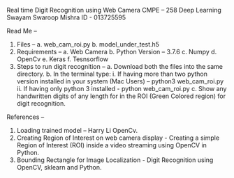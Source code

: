 Real time Digit Recognition using Web Camera
CMPE – 258 Deep Learning
Swayam Swaroop Mishra
ID - 013725595

Read Me – 
1.	Files – 
a.	web_cam_roi.py
b.	model_under_test.h5
2.	Requirements – 
a.	Web Camera
b.	Python Version – 3.7.6
c.	Numpy
d.	OpenCv
e.	Keras
f.	Tesnsorflow 
3.	Steps to run digit recognition –
a.	Download both the files into the same directory.
b.	In the terminal type:
i.	If having more than two python version installed in your system (Mac Users) – python3 web_cam_roi.py
ii.	If having only python 3 installed - python web_cam_roi.py
c.	Show any handwritten digits of any length for in the ROI (Green Colored region) for digit recognition.

References – 
1.	Loading trained model – Harry Li OpenCv. 
2.	Creating Region of Interest on web camera display - Creating a simple Region of Interest (ROI) inside a video streaming using OpenCV in Python.			    
3.	Bounding Rectangle for Image Localization - Digit Recognition using OpenCV, sklearn and Python. 
